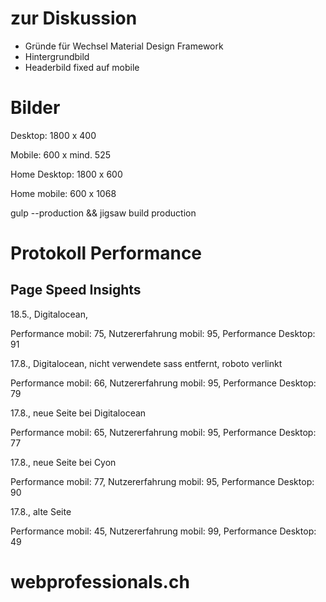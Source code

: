 # zur Diskussion

* Gründe für Wechsel Material Design Framework
* Hintergrundbild
* Headerbild fixed auf mobile

# Bilder

Desktop: 1800 x 400

Mobile: 600 x mind. 525

Home Desktop: 1800 x 600

Home mobile: 600 x 1068


gulp --production && jigsaw build production

# Protokoll Performance

## Page Speed Insights

18.5., Digitalocean, 

Performance mobil: 75, Nutzererfahrung mobil: 95, Performance Desktop: 91

17.8., Digitalocean, nicht verwendete sass entfernt, roboto verlinkt

Performance mobil: 66, Nutzererfahrung mobil: 95, Performance Desktop: 79

17.8., neue Seite bei Digitalocean

Performance mobil: 65, Nutzererfahrung mobil: 95, Performance Desktop: 77


17.8., neue Seite bei Cyon

Performance mobil: 77, Nutzererfahrung mobil: 95, Performance Desktop: 90


17.8., alte Seite

Performance mobil: 45, Nutzererfahrung mobil: 99, Performance Desktop: 49


# webprofessionals.ch